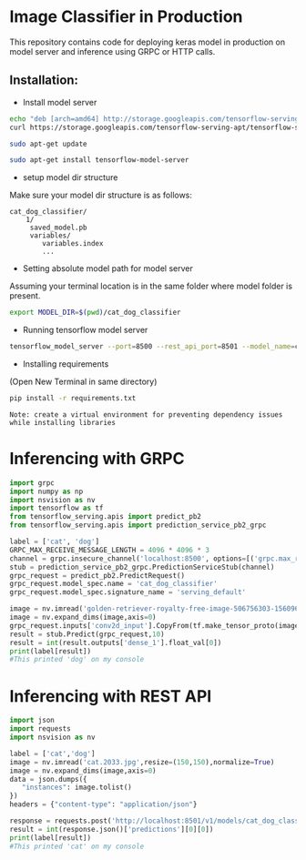 # Image Classifier in Production
This repository contains code for deploying keras model in production on model server and inference using GRPC or HTTP calls.

## Installation:

* Install model server
```bash
echo "deb [arch=amd64] http://storage.googleapis.com/tensorflow-serving-apt stable tensorflow-model-server tensorflow-model-server-universal" | sudo tee /etc/apt/sources.list.d/tensorflow-serving.list && \
curl https://storage.googleapis.com/tensorflow-serving-apt/tensorflow-serving.release.pub.gpg | sudo apt-key add -

sudo apt-get update

sudo apt-get install tensorflow-model-server
```
* setup model dir structure

Make sure your model dir structure is as follows:

```
cat_dog_classifier/
    1/
     saved_model.pb
     variables/
        variables.index
        ...
```

* Setting absolute model path for model server

Assuming your terminal location is in the same folder where model folder is present. 
```bash
export MODEL_DIR=$(pwd)/cat_dog_classifier
```

* Running tensorflow model server
```bash
tensorflow_model_server --port=8500 --rest_api_port=8501 --model_name=cat_dog_classifier --model_base_path="${MODEL_DIR}"
```

* Installing requirements 

(Open New Terminal in same directory)

```bash
pip install -r requirements.txt
```
 `Note: create a virtual environment for preventing dependency issues while installing libraries`

 # Inferencing with GRPC
 ```python
import grpc
import numpy as np
import nsvision as nv
import tensorflow as tf
from tensorflow_serving.apis import predict_pb2
from tensorflow_serving.apis import prediction_service_pb2_grpc

label = ['cat', 'dog']
GRPC_MAX_RECEIVE_MESSAGE_LENGTH = 4096 * 4096 * 3
channel = grpc.insecure_channel('localhost:8500', options=[('grpc.max_receive_message_length', GRPC_MAX_RECEIVE_MESSAGE_LENGTH)])
stub = prediction_service_pb2_grpc.PredictionServiceStub(channel)
grpc_request = predict_pb2.PredictRequest()
grpc_request.model_spec.name = 'cat_dog_classifier'
grpc_request.model_spec.signature_name = 'serving_default'

image = nv.imread('golden-retriever-royalty-free-image-506756303-1560962726.jpg',resize=(150,150),normalize=True)
image = nv.expand_dims(image,axis=0)
grpc_request.inputs['conv2d_input'].CopyFrom(tf.make_tensor_proto(image, shape=image.shape))
result = stub.Predict(grpc_request,10)
result = int(result.outputs['dense_1'].float_val[0])
print(label[result])
#This printed 'dog' on my console
 ```

 # Inferencing with REST API
 ```python
import json
import requests
import nsvision as nv

label = ['cat','dog']
image = nv.imread('cat.2033.jpg',resize=(150,150),normalize=True)
image = nv.expand_dims(image,axis=0)
data = json.dumps({ 
    "instances": image.tolist()
})
headers = {"content-type": "application/json"}

response = requests.post('http://localhost:8501/v1/models/cat_dog_classifier:predict', data=data, headers=headers)
result = int(response.json()['predictions'][0][0])
print(label[result])
#This printed 'cat' on my console
 ```